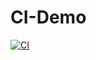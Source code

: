 # CI-Demo

[![CI](https://github.com/SM777S/CI-Demo/actions/workflows/blank.yml/badge.svg)](https://github.com/SM777S/CI-Demo/actions/workflows/blank.yml)
